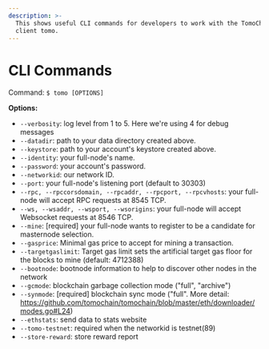 ```yaml
---
description: >-
  This shows useful CLI commands for developers to work with the TomoChain
  client tomo.
---
```


# CLI Commands

Command: `$ tomo [OPTIONS]`

**Options:**

* `--verbosity`: log level from 1 to 5. Here we're using 4 for debug messages
* `--datadir`: path to your data directory created above.
* `--keystore`: path to your account's keystore created above.
* `--identity`: your full-node's name.
* `--password`: your account's password.
* `--networkid`: our network ID.
* `--port`: your full-node's listening port (default to 30303)
* `--rpc, --rpccorsdomain, --rpcaddr, --rpcport, --rpcvhosts`: your full-node will accept RPC requests at 8545 TCP.
* `--ws, --wsaddr, --wsport, --wsorigins`: your full-node will accept Websocket requests at 8546 TCP.
* `--mine`: \[required] your full-node wants to register to be a candidate for masternode selection.
* `--gasprice`: Minimal gas price to accept for mining a transaction.
* `--targetgaslimit`: Target gas limit sets the artificial target gas floor for the blocks to mine (default: 4712388)
* `--bootnode`: bootnode information to help to discover other nodes in the network
* `--gcmode`: blockchain garbage collection mode ("full", "archive")
* `--synmode`: \[required] blockchain sync mode ("full". More detail: https://github.com/tomochain/tomochain/blob/master/eth/downloader/modes.go#L24)
* `--ethstats`: send data to stats website
* `--tomo-testnet`: required when the networkid is testnet(89)
* `--store-reward`: store reward report
